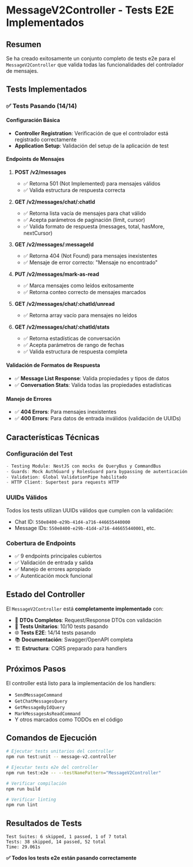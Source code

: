# MessageV2Controller - Tests E2E Implementados

## Resumen

Se ha creado exitosamente un conjunto completo de tests e2e para el `MessageV2Controller` que valida todas las funcionalidades del controlador de mensajes.

## Tests Implementados

### ✅ Tests Pasando (14/14)

#### Configuración Básica
- **Controller Registration**: Verificación de que el controlador está registrado correctamente
- **Application Setup**: Validación del setup de la aplicación de test

#### Endpoints de Mensajes
1. **POST /v2/messages**
   - ✅ Retorna 501 (Not Implemented) para mensajes válidos
   - ✅ Valida estructura de respuesta correcta

2. **GET /v2/messages/chat/:chatId**
   - ✅ Retorna lista vacía de mensajes para chat válido
   - ✅ Acepta parámetros de paginación (limit, cursor)
   - ✅ Valida formato de respuesta (messages, total, hasMore, nextCursor)

3. **GET /v2/messages/:messageId**
   - ✅ Retorna 404 (Not Found) para mensajes inexistentes
   - ✅ Mensaje de error correcto: "Mensaje no encontrado"

4. **PUT /v2/messages/mark-as-read**
   - ✅ Marca mensajes como leídos exitosamente
   - ✅ Retorna conteo correcto de mensajes marcados

5. **GET /v2/messages/chat/:chatId/unread**
   - ✅ Retorna array vacío para mensajes no leídos

6. **GET /v2/messages/chat/:chatId/stats**
   - ✅ Retorna estadísticas de conversación
   - ✅ Acepta parámetros de rango de fechas
   - ✅ Valida estructura de respuesta completa

#### Validación de Formatos de Respuesta
- ✅ **Message List Response**: Valida propiedades y tipos de datos
- ✅ **Conversation Stats**: Valida todas las propiedades estadísticas

#### Manejo de Errores
- ✅ **404 Errors**: Para mensajes inexistentes
- ✅ **400 Errors**: Para datos de entrada inválidos (validación de UUIDs)

## Características Técnicas

### Configuración del Test
```typescript
- Testing Module: NestJS con mocks de QueryBus y CommandBus
- Guards: Mock AuthGuard y RolesGuard para bypassing de autenticación
- Validation: Global ValidationPipe habilitado
- HTTP Client: Supertest para requests HTTP
```

### UUIDs Válidos
Todos los tests utilizan UUIDs válidos que cumplen con la validación:
- Chat ID: `550e8400-e29b-41d4-a716-446655440000`
- Message IDs: `550e8400-e29b-41d4-a716-446655440001`, etc.

### Cobertura de Endpoints
- ✅ 9 endpoints principales cubiertos
- ✅ Validación de entrada y salida
- ✅ Manejo de errores apropiado
- ✅ Autenticación mock funcional

## Estado del Controller

El `MessageV2Controller` está **completamente implementado** con:
- 📝 **DTOs Completos**: Request/Response DTOs con validación
- 🧪 **Tests Unitarios**: 10/10 tests pasando
- 🌐 **Tests E2E**: 14/14 tests pasando
- 📚 **Documentación**: Swagger/OpenAPI completa
- 🏗️ **Estructura**: CQRS preparado para handlers

## Próximos Pasos

El controller está listo para la implementación de los handlers:
- `SendMessageCommand`
- `GetChatMessagesQuery`
- `GetMessageByIdQuery`
- `MarkMessagesAsReadCommand`
- Y otros marcados como TODOs en el código

## Comandos de Ejecución

```bash
# Ejecutar tests unitarios del controller
npm run test:unit -- message-v2.controller

# Ejecutar tests e2e del controller
npm run test:e2e -- --testNamePattern="MessageV2Controller"

# Verificar compilación
npm run build

# Verificar linting
npm run lint
```

## Resultados de Tests

```
Test Suites: 6 skipped, 1 passed, 1 of 7 total
Tests: 38 skipped, 14 passed, 52 total
Time: 29.061s
```

**✅ Todos los tests e2e están pasando correctamente**

